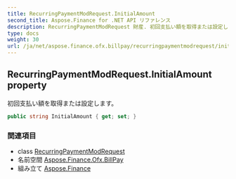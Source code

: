 ```yaml
---
title: RecurringPaymentModRequest.InitialAmount
second_title: Aspose.Finance for .NET API リファレンス
description: RecurringPaymentModRequest 財産. 初回支払い額を取得または設定します
type: docs
weight: 30
url: /ja/net/aspose.finance.ofx.billpay/recurringpaymentmodrequest/initialamount/
---
```

## RecurringPaymentModRequest.InitialAmount property

初回支払い額を取得または設定します。

```csharp
public string InitialAmount { get; set; }
```

### 関連項目

* class [RecurringPaymentModRequest](../)
* 名前空間 [Aspose.Finance.Ofx.BillPay](../../recurringpaymentmodrequest/)
* 組み立て [Aspose.Finance](../../../)


